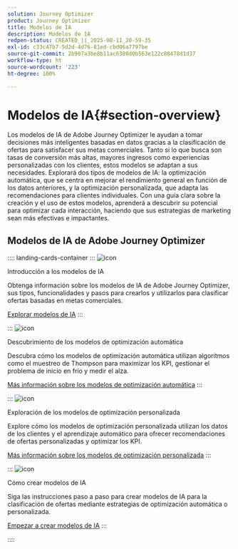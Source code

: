```yaml
---
solution: Journey Optimizer
product: Journey Optimizer
title: Modelos de IA
description: Modelos de IA
redpen-status: CREATED_||_2025-08-11_20-59-35
exl-id: c33c47b7-5d2d-4d76-81ed-cbd06a7797be
source-git-commit: 2b907a3be8b11ac6308d0b563e122c88478d1d37
workflow-type: ht
source-wordcount: '223'
ht-degree: 100%

---
```


# Modelos de IA{#section-overview}

Los modelos de IA de Adobe Journey Optimizer le ayudan a tomar decisiones más inteligentes basadas en datos gracias a la clasificación de ofertas para satisfacer sus metas comerciales. Tanto si lo que busca son tasas de conversión más altas, mayores ingresos como experiencias personalizadas con los clientes, estos modelos se adaptan a sus necesidades. Explorará dos tipos de modelos de IA: la optimización automática, que se centra en mejorar el rendimiento general en función de los datos anteriores, y la optimización personalizada, que adapta las recomendaciones para clientes individuales. Con una guía clara sobre la creación y el uso de estos modelos, aprenderá a descubrir su potencial para optimizar cada interacción, haciendo que sus estrategias de marketing sean más efectivas e impactantes.

## Modelos de IA de Adobe Journey Optimizer

:::: landing-cards-container
:::
![icon](https://cdn.experienceleague.adobe.com/icons/circle-play.svg?lang=es)

Introducción a los modelos de IA

Obtenga información sobre los modelos de IA de Adobe Journey Optimizer, sus tipos, funcionalidades y pasos para crearlos y utilizarlos para clasificar ofertas basadas en metas comerciales.

[Explorar modelos de IA](../using/offers/ranking/ai-models.md)
:::

:::
![icon](https://cdn.experienceleague.adobe.com/icons/chart-line.svg?lang=es)

Descubrimiento de los modelos de optimización automática

Descubra cómo los modelos de optimización automática utilizan algoritmos como el muestreo de Thompson para maximizar los KPI, gestionar el problema de inicio en frío y medir el alza.

[Más información sobre los modelos de optimización automática](../using/offers/ranking/auto-optimization-model.md)
:::

:::
![icon](https://cdn.experienceleague.adobe.com/icons/bullseye.svg?lang=es)

Exploración de los modelos de optimización personalizada

Explore cómo los modelos de optimización personalizada utilizan los datos de los clientes y el aprendizaje automático para ofrecer recomendaciones de ofertas personalizadas y optimizar los KPI.

[Más información sobre los modelos de optimización personalizada](../using/offers/ranking/personalized-optimization-model.md)
:::

:::
![icon](https://cdn.experienceleague.adobe.com/icons/list-check.svg?lang=es)

Cómo crear modelos de IA

Siga las instrucciones paso a paso para crear modelos de IA para la clasificación de ofertas mediante estrategias de optimización automática o personalizada.

[Empezar a crear modelos de IA](../using/offers/ranking/create-ranking-strategies.md)
:::

::::
